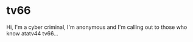 # tv66
Hi, I'm a cyber criminal, I'm anonymous and I'm calling out to those who know atatv44 tv66...
